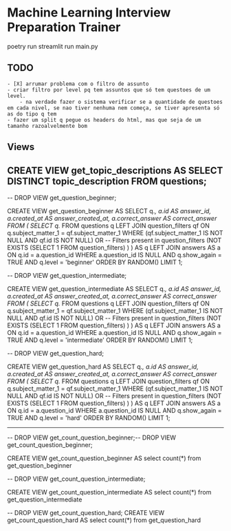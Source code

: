# Machine Learning Interview Preparation Trainer

poetry run streamlit run main.py 

## TODO
    - [X] arrumar problema com o filtro de assunto
    - criar filtro por level pq tem assuntos que só tem questoes de um level.
        - na verdade fazer o sistema verificar se a quantidade de questoes em cada nivel, se nao tiver nenhuma nem começa, se tiver apresenta só as do tipo q tem
    - fazer um split q pegue os headers do html, mas que seja de um tamanho razoalvelmente bom


## Views

CREATE VIEW get_topic_descriptions AS
SELECT DISTINCT topic_description FROM questions;
--------

-- DROP VIEW get_question_beginner;

CREATE VIEW get_question_beginner AS
SELECT q.*,
    a.id AS answer_id,
    a.created_at AS answer_created_at,
    a.correct_answer AS correct_answer
FROM (
    SELECT q.*
    FROM questions q
    LEFT JOIN question_filters qf ON q.subject_matter_1 = qf.subject_matter_1
    WHERE 
    (qf.subject_matter_1 IS NOT NULL AND qf.id IS NOT NULL) OR -- Filters present in question_filters
    (NOT EXISTS (SELECT 1 FROM question_filters) ) 
) AS q
LEFT JOIN answers AS a ON q.id = a.question_id
WHERE a.question_id IS NULL
    AND q.show_again = TRUE
    AND q.level = 'beginner'
ORDER BY RANDOM()
LIMIT 1;









-- DROP VIEW get_question_intermediate;

CREATE VIEW get_question_intermediate AS
SELECT q.*,
    a.id AS answer_id,
    a.created_at AS answer_created_at,
    a.correct_answer AS correct_answer
FROM (
    SELECT q.*
    FROM questions q
    LEFT JOIN question_filters qf ON q.subject_matter_1 = qf.subject_matter_1
    WHERE 
    (qf.subject_matter_1 IS NOT NULL AND qf.id IS NOT NULL) OR -- Filters present in question_filters
    (NOT EXISTS (SELECT 1 FROM question_filters) ) 
) AS q
LEFT JOIN answers AS a ON q.id = a.question_id
WHERE a.question_id IS NULL
    AND q.show_again = TRUE
    AND q.level = 'intermediate'
ORDER BY RANDOM()
LIMIT 1;


-- DROP VIEW get_question_hard;

CREATE VIEW get_question_hard AS
SELECT q.*,
    a.id AS answer_id,
    a.created_at AS answer_created_at,
    a.correct_answer AS correct_answer
FROM (
    SELECT q.*
    FROM questions q
    LEFT JOIN question_filters qf ON q.subject_matter_1 = qf.subject_matter_1
    WHERE 
    (qf.subject_matter_1 IS NOT NULL AND qf.id IS NOT NULL) OR -- Filters present in question_filters
    (NOT EXISTS (SELECT 1 FROM question_filters) ) 
) AS q
LEFT JOIN answers AS a ON q.id = a.question_id
WHERE a.question_id IS NULL
    AND q.show_again = TRUE
    AND q.level = 'hard'
ORDER BY RANDOM()
LIMIT 1;




-----------------------------------

-- DROP VIEW get_count_question_beginner;-- DROP VIEW get_count_question_beginner;

CREATE VIEW get_count_question_beginner AS
select count(*) from get_question_beginner



-- DROP VIEW get_count_question_intermediate;

CREATE VIEW get_count_question_intermediate AS
select count(*) from get_question_intermediate


-- DROP VIEW get_count_question_hard;
CREATE VIEW get_count_question_hard AS
select count(*) from get_question_hard
